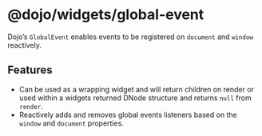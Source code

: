 <span class="citation" data-cites="dojo/widgets/global-event"><span class="citation" data-cites="dojo/widgets/global-event"><span class="citation" data-cites="dojo/widgets/global-event">@dojo/widgets/global-event</span></span></span>
=========================================================================================================================================================================================================================================

Dojo’s `GlobalEvent` enables events to be registered on `document` and `window` reactively.

Features
--------

-   Can be used as a wrapping widget and will return children on render or used within a widgets returned DNode structure and returns `null` from `render`.
-   Reactively adds and removes global events listeners based on the `window` and `document` properties.
